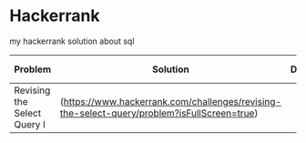 # Hackerrank
my hackerrank solution about sql

| Problem | Solution | Difficulty | Submission Date |
|----------|----------|------------|-----------------|
Revising the Select Query I | (https://www.hackerrank.com/challenges/revising-the-select-query/problem?isFullScreen=true)|
